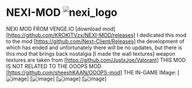 # NEXI-MOD ![nexi_logo](https://github.com/KROKITVzx/NEXI-MOD/assets/155387562/f76f9a3d-b7c5-4f16-8738-a321f5de81e7)

NEXI MOD FROM VENGE.IO [download mod] [https://github.com/KROKITVzx/NEXI-MOD/releases]
I dedicated this mod to the mod [https://github.com/Next-Client/Releases] the development of which has ended and unfortunately there will be no updates, but there is this mod that brings back nostalgia [I made the wall textures] weapon textures are taken from [https://github.com/JustxJoe/Valorant]
THIS MOD IS NOT RELATED TO THE OOOPS MOD [https://github.com/sheeshKAAN/OOOPS-mod]
THE IN-GAME IMage:
[![image](https://github.com/KROKITVzx/NEXI-MOD/assets/155387562/562e1106-7347-491b-917c-e078f059f256)]
[![image](https://github.com/KROKITVzx/NEXI-MOD/assets/155387562/b874dcde-1198-4883-a6e5-c76d042fee55)]
[![image](https://github.com/KROKITVzx/NEXI-MOD/assets/155387562/7e6aaf9b-0258-4de7-aba6-7ad24177437d)]
[![image](https://github.com/KROKITVzx/NEXI-MOD/assets/155387562/c1ce7030-00d8-4c12-ad66-044e0b149e16)]
